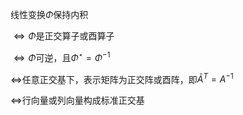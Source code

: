 线性变换$\Phi$保持内积

$\iff\Phi$是正交算子或酉算子

$\iff\Phi$可逆，且$\Phi^\star=\Phi^{-1}$

$\iff$任意正交基下，表示矩阵为正交阵或酉阵，即$\bar{A}^T=A^{-1}$

$\iff$行向量或列向量构成标准正交基

